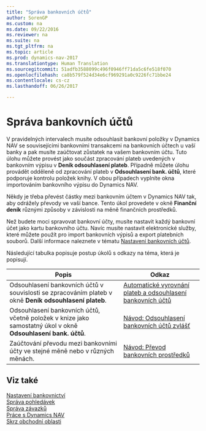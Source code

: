 ```yaml
---
title: "Správa bankovních účtů"
author: SorenGP
ms.custom: na
ms.date: 09/22/2016
ms.reviewer: na
ms.suite: na
ms.tgt_pltfrm: na
ms.topic: article
ms.prod: dynamics-nav-2017
ms.translationtype: Human Translation
ms.sourcegitcommit: 51adfb3588099c496f0946ff71da5c6fe518f070
ms.openlocfilehash: ca8b579f524d34e6cf969291a0c9226fc71bbe24
ms.contentlocale: cs-cz
ms.lasthandoff: 06/26/2017

---
```


# <a name="manage-bank-accounts"></a>Správa bankovních účtů
V pravidelných intervalech musíte odsouhlasit bankovní položky v Dynamics NAV se souvisejícími bankovními transakcemi na bankovních účtech u vaší banky a pak musíte zaúčtovat zůstatek na vašem bankovním účtu. Tuto úlohu můžete provést jako součást zpracování plateb uvedených v bankovním výpisu v **Deník odsouhlasení plateb**. Případně můžete úlohu provádět odděleně od zpracování plateb v **Odsouhlasení bank. účtů**, které podporuje kontrolu položek knihy. V obou případech vyplníte okna importováním bankovního výpisu do Dynamics NAV.

Někdy je třeba převést částky mezi bankovním účtem v Dynamics NAV tak, aby odrážely převody ve vaší bance. Tento úkol provedete v okně **Finanční deník** různými způsoby v závislosti na měně finančních prostředků.

Než budete moci spravovat bankovní účty, musíte nastavit každý bankovní účet jako kartu bankovního účtu. Navíc musíte nastavit elektronické služby, které můžete použít pro import bankovních výpisů a export platebních souborů. Další informace naleznete v tématu [Nastavení bankovních účtů](bank-setup-banking.md).

Následující tabulka popisuje postup úkolů s odkazy na téma, která je popisují.

|Popis |Odkaz |
|---|----|
|Odsouhlasení bankovních účtů v souvislosti se zpracováním plateb v okně **Deník odsouhlasení plateb**.|[Automatické vyrovnání plateb a odsouhlasení bankovních účtů](receivables-apply-payments-auto-reconcile-bank-accounts.md)|
|Odsouhlasení bankovních účtů, včetně položek v knize jako samostatný úkol v okně **Odsouhlasení bank. účtů**.|[Návod: Odsouhlasení bankovních účtů zvlášť](bank-how-reconcile-bank-accounts-separately.md)|
|Zaúčtování převodu mezi bankovními účty ve stejné měně nebo v různých měnách.|[Návod: Převod bankovních prostředků](bank-how-transfer-bank-funds.md)
## <a name="see-also"></a>Viz také  
[Nastavení bankovnictví](bank-setup-banking.md)  
[Správa pohledávek](receivables-manage-receivables.md)  
[Správa závazků](payables-manage-payables.md)    
[Práce s Dynamics NAV](ui-work-product.md)  
[Skrz obchodní oblasti](ui-across-business-areas.md)

